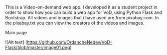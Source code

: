This is a Video-on-demand web app. I developed it as a student project in order to show how you can build a web app for VoD, using Python Flask and Bootstrap.
All videos and images that i have used are from pixabay.com. In the pixabay.txt you can view the creators of the videos and images. 

Main page 


![Alt text] (https://github.com/OrdancheNedev/VoD-Flask/blob/master/image01.png)
